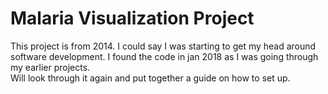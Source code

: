 # Malaria Visualization Project   
This project is from 2014. I could say I was starting to get my head around software development. I found the code in jan 2018 as I was going through my earlier projects.  
Will look through it again and put together a guide on how to set up.
